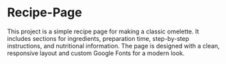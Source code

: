 # Recipe-Page
This project is a simple recipe page for making a classic omelette. It includes sections for ingredients, preparation time, step-by-step instructions, and nutritional information. The page is designed with a clean, responsive layout and custom Google Fonts for a modern look.
